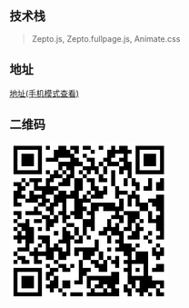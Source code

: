 ## 技术栈
> Zepto.js, Zepto.fullpage.js, Animate.css

## 地址
[地址(手机模式查看)](https://tibaiwan.github.io/zepto-slide)  

## 二维码
![二维码](./img/qrCode.png)
